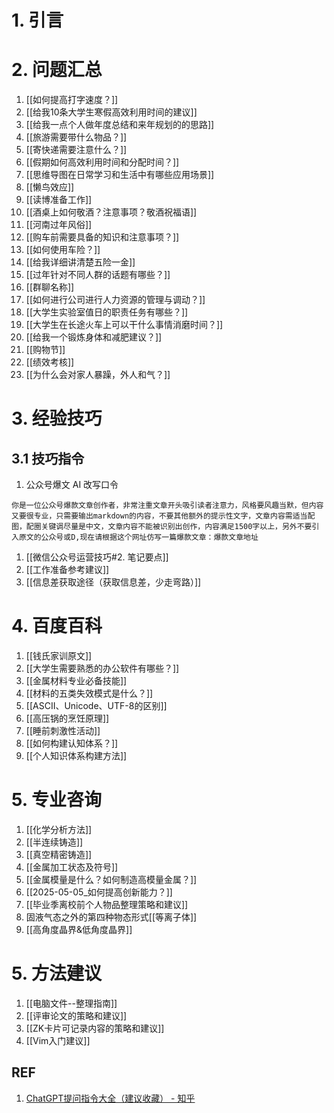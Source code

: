 # 1. 引言



# 2. 问题汇总
1. [[如何提高打字速度？]]
2. [[给我10条大学生寒假高效利用时间的建议]]
3. [[给我一点个人做年度总结和来年规划的的思路]]
4. [[旅游需要带什么物品？]]
5. [[寄快递需要注意什么？]]
6. [[假期如何高效利用时间和分配时间？]]
7. [[思维导图在日常学习和生活中有哪些应用场景]]
8. [[懒鸟效应]]
9. [[读博准备工作]]
10. [[酒桌上如何敬酒？注意事项？敬酒祝福语]]
11. [[河南过年风俗]]
12. [[购车前需要具备的知识和注意事项？]] 
13. [[如何使用车险？]]
14. [[给我详细讲清楚五险一金]]
15. [[过年针对不同人群的话题有哪些？]]
16. [[群聊名称]]
17. [[如何进行公司进行人力资源的管理与调动？]]
18. [[大学生实验室值日的职责任务有哪些？]]
19. [[大学生在长途火车上可以干什么事情消磨时间？]]
20. [[给我一个锻炼身体和减肥建议？]]
21. [[购物节]]
22. [[绩效考核]]
23. [[为什么会对家人暴躁，外人和气？]]


# 3. 经验技巧
## 3.1 技巧指令
1. 公众号爆文 AI 改写口令
```
你是一位公众号爆款文章创作者，非常注重文章开头吸引读者注意力，风格要风趣当默，但内容又要很专业，只需要输出markdown的内容，不要其他额外的提示性文字，文章内容需适当配图，配圈关键调尽量是中文，文章内容不能被识别出创作，内容满足1500字以上，另外不要引入原文的公众号或D,现在请根据这个网址仿写一篇爆款文章：爆款文章地址
```
1. [[微信公众号运营技巧#2. 笔记要点]]
2. [[工作准备参考建议]]
3. [[信息差获取途径（获取信息差，少走弯路）]]


# 4. 百度百科
1. [[钱氏家训原文]]
2. [[大学生需要熟悉的办公软件有哪些？]]
3. [[金属材料专业必备技能]]
4. [[材料的五类失效模式是什么？]]
5. [[ASCII、Unicode、UTF-8的区别]]
6. [[高压锅的烹饪原理]]
7. [[睡前刺激性活动]]
8. [[如何构建认知体系？]]
9. [[个人知识体系构建方法]]

# 5. 专业咨询 
1. [[化学分析方法]]
2. [[半连续铸造]]
3. [[真空精密铸造]]
4. [[金属加工状态及符号]]
5. [[金属模量是什么？如何制造高模量金属？]]
6. [[2025-05-05_如何提高创新能力？]]
7. [[毕业季离校前个人物品整理策略和建议]]
8. 固液气态之外的第四种物态形式[[等离子体]]
9. [[高角度晶界&低角度晶界]]

# 5. 方法建议 
1. [[电脑文件--整理指南]]
2. [[评审论文的策略和建议]]
3. [[ZK卡片可记录内容的策略和建议]]
4. [[Vim入门建议]]


## REF 
1. [ChatGPT提问指令大全（建议收藏） - 知乎](https://zhuanlan.zhihu.com/p/617066607?utm_psn=1738684184426639361)